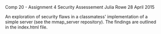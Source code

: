 Comp 20 - Assignment 4
Security Assessement
Julia Rowe
28 April 2015

An exploration of security flaws in a classmatess' implementation of
a simple server (see the mmap_server repository).  The findings are
outlined in the index.html file.